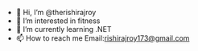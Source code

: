 - 👋 Hi, I’m @therishirajroy
- 👀 I’m interested in fitness
- 🌱 I’m currently learning .NET
- 📫 How to reach me Email:rishirajroy173@gmail.com


<!---
therishirajroy/therishirajroy is a ✨ special ✨ repository because its `README.md` (this file) appears on your GitHub profile.
You can click the Preview link to take a look at your changes.
--->
